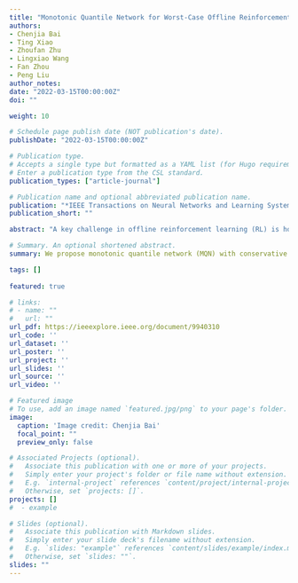 ```yaml
---
title: "Monotonic Quantile Network for Worst-Case Offline Reinforcement Learning."
authors:
- Chenjia Bai
- Ting Xiao
- Zhoufan Zhu
- Lingxiao Wang
- Fan Zhou
- Peng Liu
author_notes:
date: "2022-03-15T00:00:00Z"
doi: ""

weight: 10

# Schedule page publish date (NOT publication's date).
publishDate: "2022-03-15T00:00:00Z"

# Publication type.
# Accepts a single type but formatted as a YAML list (for Hugo requirements).
# Enter a publication type from the CSL standard.
publication_types: ["article-journal"]

# Publication name and optional abbreviated publication name.
publication: "*IEEE Transactions on Neural Networks and Learning Systems*, 2022"
publication_short: ""

abstract: "A key challenge in offline reinforcement learning (RL) is how to ensure the learned offline policy is safe, especially in safety-critical domains. In this article, we focus on learning a distributional value function in offline RL and optimizing a worst-case criterion of returns. However, optimizing a distributional value function in offline RL can be hard, since the crossing quantile issue is serious, and the distribution shift problem needs to be addressed. To this end, we propose monotonic quantile network (MQN) with conservative quantile regression (CQR) for risk-averse policy learning. First, we propose an MQN to learn the distribution over returns with non-crossing guarantees of the quantiles. Then, we perform CQR by penalizing the quantile estimation for out-of-distribution (OOD) actions to address the distribution shift in offline RL. Finally, we learn a worst-case policy by optimizing the conditional value-at-risk (CVaR) of the distributional value function. Furthermore, we provide theoretical analysis of the fixed-point convergence in our method. We conduct experiments in both risk-neutral and risk-sensitive offline settings, and the results show that our method obtains safe and conservative behaviors in robotic locomotion tasks."

# Summary. An optional shortened abstract.
summary: We propose monotonic quantile network (MQN) with conservative quantile regression (CQR) for risk-averse policy learning.

tags: []
  
featured: true

# links:
# - name: ""
#   url: ""
url_pdf: https://ieeexplore.ieee.org/document/9940310
url_code: ''
url_dataset: ''
url_poster: ''
url_project: ''
url_slides: ''
url_source: ''
url_video: ''

# Featured image
# To use, add an image named `featured.jpg/png` to your page's folder. 
image:
  caption: 'Image credit: Chenjia Bai'
  focal_point: ""
  preview_only: false

# Associated Projects (optional).
#   Associate this publication with one or more of your projects.
#   Simply enter your project's folder or file name without extension.
#   E.g. `internal-project` references `content/project/internal-project/index.md`.
#   Otherwise, set `projects: []`.
projects: []
#  - example

# Slides (optional).
#   Associate this publication with Markdown slides.
#   Simply enter your slide deck's filename without extension.
#   E.g. `slides: "example"` references `content/slides/example/index.md`.
#   Otherwise, set `slides: ""`.
slides: ""
---
```

